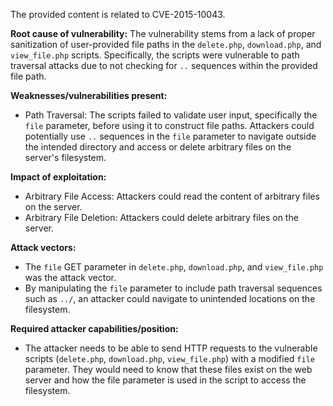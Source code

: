 The provided content is related to CVE-2015-10043.

**Root cause of vulnerability:**
The vulnerability stems from a lack of proper sanitization of user-provided file paths in the `delete.php`, `download.php`, and `view_file.php` scripts. Specifically, the scripts were vulnerable to path traversal attacks due to not checking for `..` sequences within the provided file path.

**Weaknesses/vulnerabilities present:**
- Path Traversal: The scripts failed to validate user input, specifically the `file` parameter, before using it to construct file paths. Attackers could potentially use `..` sequences in the `file` parameter to navigate outside the intended directory and access or delete arbitrary files on the server's filesystem.

**Impact of exploitation:**
- Arbitrary File Access: Attackers could read the content of arbitrary files on the server.
- Arbitrary File Deletion: Attackers could delete arbitrary files on the server.

**Attack vectors:**
- The `file` GET parameter in `delete.php`, `download.php`, and `view_file.php` was the attack vector.
- By manipulating the `file` parameter to include path traversal sequences such as `../`, an attacker could navigate to unintended locations on the filesystem.

**Required attacker capabilities/position:**
- The attacker needs to be able to send HTTP requests to the vulnerable scripts (`delete.php`, `download.php`, `view_file.php`) with a modified `file` parameter. They would need to know that these files exist on the web server and how the file parameter is used in the script to access the filesystem.